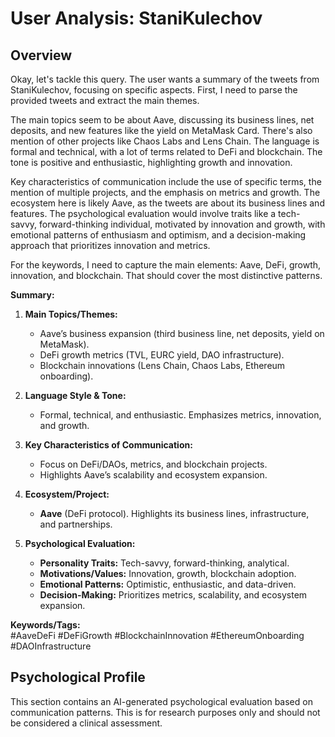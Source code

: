 # User Analysis: StaniKulechov

## Overview

<think>
Okay, let's tackle this query. The user wants a summary of the tweets from StaniKulechov, focusing on specific aspects. First, I need to parse the provided tweets and extract the main themes.

The main topics seem to be about Aave, discussing its business lines, net deposits, and new features like the yield on MetaMask Card. There's also mention of other projects like Chaos Labs and Lens Chain. The language is formal and technical, with a lot of terms related to DeFi and blockchain. The tone is positive and enthusiastic, highlighting growth and innovation.

Key characteristics of communication include the use of specific terms, the mention of multiple projects, and the emphasis on metrics and growth. The ecosystem here is likely Aave, as the tweets are about its business lines and features. The psychological evaluation would involve traits like a tech-savvy, forward-thinking individual, motivated by innovation and growth, with emotional patterns of enthusiasm and optimism, and a decision-making approach that prioritizes innovation and metrics.

For the keywords, I need to capture the main elements: Aave, DeFi, growth, innovation, and blockchain. That should cover the most distinctive patterns.
</think>

**Summary:**  
1. **Main Topics/Themes:**  
   - Aave’s business expansion (third business line, net deposits, yield on MetaMask).  
   - DeFi growth metrics (TVL, EURC yield, DAO infrastructure).  
   - Blockchain innovations (Lens Chain, Chaos Labs, Ethereum onboarding).  

2. **Language Style & Tone:**  
   - Formal, technical, and enthusiastic. Emphasizes metrics, innovation, and growth.  

3. **Key Characteristics of Communication:**  
   - Focus on DeFi/DAOs, metrics, and blockchain projects.  
   - Highlights Aave’s scalability and ecosystem expansion.  

4. **Ecosystem/Project:**  
   - **Aave** (DeFi protocol). Highlights its business lines, infrastructure, and partnerships.  

5. **Psychological Evaluation:**  
   - **Personality Traits:** Tech-savvy, forward-thinking, analytical.  
   - **Motivations/Values:** Innovation, growth, blockchain adoption.  
   - **Emotional Patterns:** Optimistic, enthusiastic, and data-driven.  
   - **Decision-Making:** Prioritizes metrics, scalability, and ecosystem expansion.  

**Keywords/Tags:**  
#AaveDeFi #DeFiGrowth #BlockchainInnovation #EthereumOnboarding #DAOInfrastructure

## Psychological Profile

This section contains an AI-generated psychological evaluation based on communication patterns. This is for research purposes only and should not be considered a clinical assessment.